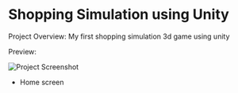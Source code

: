 # Shopping Simulation using Unity

Project Overview: My first shopping simulation 3d game using unity

Preview:

![Project Screenshot](homepage.png)
- Home screen


